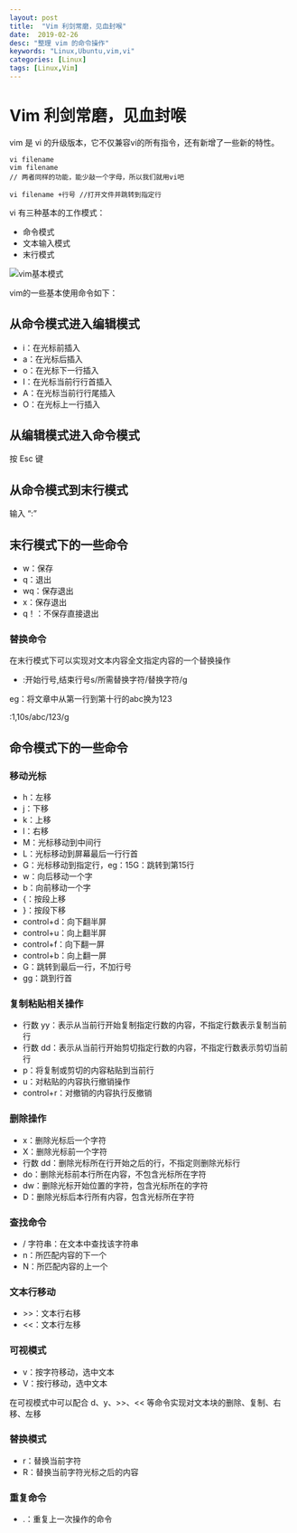 ```yaml
---
layout: post
title:  "Vim 利剑常磨，见血封喉"
date:  2019-02-26
desc: "整理 vim 的命令操作"
keywords: "Linux,Ubuntu,vim,vi"
categories: [Linux]
tags: [Linux,Vim]
---
```

# Vim 利剑常磨，见血封喉

vim 是 vi 的升级版本，它不仅兼容vi的所有指令，还有新增了一些新的特性。

```shell
vi filename
vim filename
// 两者同样的功能，能少敲一个字母，所以我们就用vi吧

vi filename +行号 //打开文件并跳转到指定行
```

vi 有三种基本的工作模式：

- 命令模式
- 文本输入模式
- 末行模式

![vim基本模式](http://www.runoob.com/wp-content/uploads/2014/07/vim-vi-workmodel.png)

vim的一些基本使用命令如下：

## 从命令模式进入编辑模式

- i：在光标前插入
- a：在光标后插入
- o：在光标下一行插入
- I：在光标当前行行首插入
- A：在光标当前行行尾插入
- O：在光标上一行插入

## 从编辑模式进入命令模式

按 Esc 键

## 从命令模式到末行模式

输入 “:”

## 末行模式下的一些命令

- w：保存
- q：退出
- wq：保存退出
- x：保存退出
- q！：不保存直接退出

### 替换命令

在末行模式下可以实现对文本内容全文指定内容的一个替换操作

- :开始行号,结束行号s/所需替换字符/替换字符/g

eg：将文章中从第一行到第十行的abc换为123

:1,10s/abc/123/g

## 命令模式下的一些命令

### 移动光标

- h：左移
- j：下移
- k：上移
- l：右移
- M：光标移动到中间行
- L：光标移动到屏幕最后一行行首
- G：光标移动到指定行，eg：15G：跳转到第15行
- w：向后移动一个字
- b：向前移动一个字
- {：按段上移
- }：按段下移
- control+d：向下翻半屏
- control+u：向上翻半屏
- control+f：向下翻一屏
- control+b：向上翻一屏
- G：跳转到最后一行，不加行号
- gg：跳到行首

### 复制粘贴相关操作

- 行数 yy：表示从当前行开始复制指定行数的内容，不指定行数表示复制当前行
- 行数 dd：表示从当前行开始剪切指定行数的内容，不指定行数表示剪切当前行
- p：将复制或剪切的内容粘贴到当前行
- u：对粘贴的内容执行撤销操作
- control+r：对撤销的内容执行反撤销

### 删除操作

- x：删除光标后一个字符
- X：删除光标前一个字符
- 行数 dd：删除光标所在行开始之后的行，不指定则删除光标行
- do：删除光标前本行所在内容，不包含光标所在字符
- dw：删除光标开始位置的字符，包含光标所在的字符
- D：删除光标后本行所有内容，包含光标所在字符

### 查找命令

- / 字符串：在文本中查找该字符串
- n：所匹配内容的下一个
- N：所匹配内容的上一个

### 文本行移动

- \>>：文本行右移
- <<：文本行左移

### 可视模式

- v：按字符移动，选中文本
- V：按行移动，选中文本

在可视模式中可以配合 d、y、>>、<< 等命令实现对文本块的删除、复制、右移、左移

### 替换模式

- r：替换当前字符
- R：替换当前字符光标之后的内容

### 重复命令

- .：重复上一次操作的命令